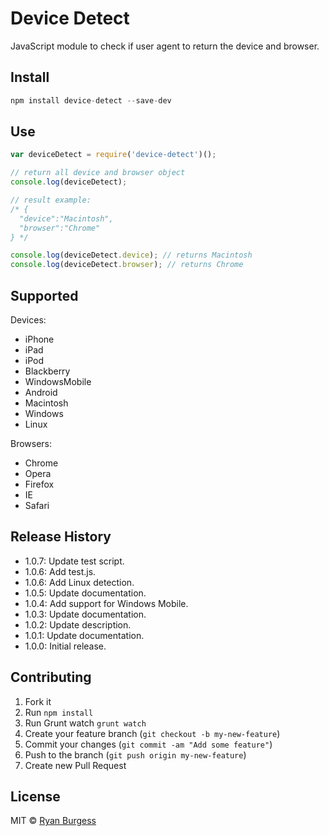 Device Detect
=============
JavaScript module to check if user agent to return the device and browser.

## Install

```js
npm install device-detect --save-dev
```

## Use

```js
var deviceDetect = require('device-detect')();

// return all device and browser object
console.log(deviceDetect);

// result example:
/* {
  "device":"Macintosh",
  "browser":"Chrome"
} */

console.log(deviceDetect.device); // returns Macintosh
console.log(deviceDetect.browser); // returns Chrome
```

## Supported
Devices: 
- iPhone
- iPad
- iPod
- Blackberry
- WindowsMobile
- Android
- Macintosh
- Windows
- Linux

Browsers: 
- Chrome
- Opera
- Firefox
- IE
- Safari
 
## Release History
* 1.0.7: Update test script.
* 1.0.6: Add test.js.
* 1.0.6: Add Linux detection.
* 1.0.5: Update documentation.
* 1.0.4: Add support for Windows Mobile.
* 1.0.3: Update documentation.
* 1.0.2: Update description.
* 1.0.1: Update documentation.
* 1.0.0: Initial release.
 
## Contributing
1. Fork it
2. Run `npm install`
3. Run Grunt watch `grunt watch`
4. Create your feature branch (`git checkout -b my-new-feature`)
5. Commit your changes (`git commit -am "Add some feature"`)
6. Push to the branch (`git push origin my-new-feature`)
7. Create new Pull Request

## License
MIT © [Ryan Burgess](http://github.com/ryanburgess)
